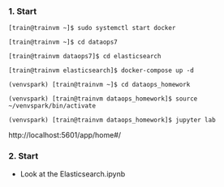### 1. Start

```
[train@trainvm ~]$ sudo systemctl start docker
```

```
[train@trainvm ~]$ cd dataops7
```

```
[train@trainvm dataops7]$ cd elasticsearch
```

```
[train@trainvm elasticsearch]$ docker-compose up -d
```

```
(venvspark) [train@trainvm ~]$ cd dataops_homework
```

```
(venvspark) [train@trainvm dataops_homework]$ source ~/venvspark/bin/activate
```

```
(venvspark) [train@trainvm dataops_homework]$ jupyter lab
```

http://localhost:5601/app/home#/


### 2. Start

- Look at the Elasticsearch.ipynb











































